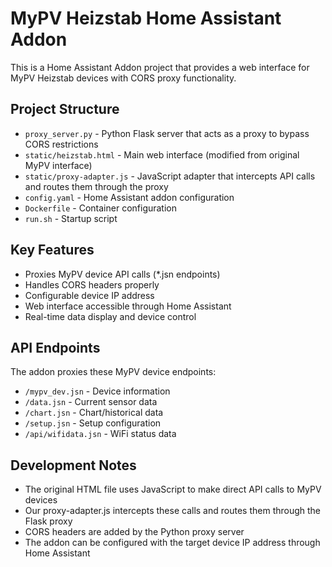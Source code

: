 <!-- Use this file to provide workspace-specific custom instructions to Copilot. For more details, visit https://code.visualstudio.com/docs/copilot/copilot-customization#_use-a-githubcopilotinstructionsmd-file -->

# MyPV Heizstab Home Assistant Addon

This is a Home Assistant Addon project that provides a web interface for MyPV Heizstab devices with CORS proxy functionality.

## Project Structure

- `proxy_server.py` - Python Flask server that acts as a proxy to bypass CORS restrictions
- `static/heizstab.html` - Main web interface (modified from original MyPV interface)
- `static/proxy-adapter.js` - JavaScript adapter that intercepts API calls and routes them through the proxy
- `config.yaml` - Home Assistant addon configuration
- `Dockerfile` - Container configuration
- `run.sh` - Startup script

## Key Features

- Proxies MyPV device API calls (\*.jsn endpoints)
- Handles CORS headers properly
- Configurable device IP address
- Web interface accessible through Home Assistant
- Real-time data display and device control

## API Endpoints

The addon proxies these MyPV device endpoints:

- `/mypv_dev.jsn` - Device information
- `/data.jsn` - Current sensor data
- `/chart.jsn` - Chart/historical data
- `/setup.jsn` - Setup configuration
- `/api/wifidata.jsn` - WiFi status data

## Development Notes

- The original HTML file uses JavaScript to make direct API calls to MyPV devices
- Our proxy-adapter.js intercepts these calls and routes them through the Flask proxy
- CORS headers are added by the Python proxy server
- The addon can be configured with the target device IP address through Home Assistant
